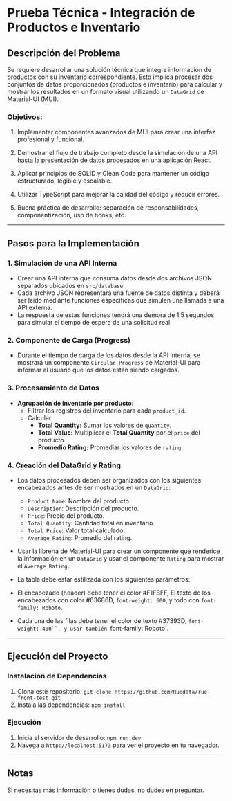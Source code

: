 # Prueba Técnica - Integración de Productos e Inventario

## Descripción del Problema

Se requiere desarrollar una solución técnica que integre información de productos con su inventario correspondiente. Esto implica procesar dos conjuntos de datos proporcionados (productos e inventario) para calcular y mostrar los resultados en un formato visual utilizando un `DataGrid` de Material-UI (MUI).

### Objetivos:

1. Implementar componentes avanzados de MUI para crear una interfaz profesional y funcional.

2. Demostrar el flujo de trabajo completo desde la simulación de una API hasta la presentación de datos procesados en una aplicación React.

3. Aplicar principios de SOLID y Clean Code para mantener un código estructurado, legible y escalable.

4. Utilizar TypeScript para mejorar la calidad del código y reducir errores.

5. Buena práctica de desarrollo: separación de responsabilidades, componentización, uso de hooks, etc.

---

## Pasos para la Implementación

### 1. Simulación de una API Interna

- Crear una API interna que consuma datos desde dos archivos JSON separados ubicados en `src/database`.
- Cada archivo JSON representará una fuente de datos distinta y deberá ser leído mediante funciones específicas que simulen una llamada a una API externa.
- La respuesta de estas funciones tendrá una demora de 1.5 segundos para simular el tiempo de espera de una solicitud real.

### 2. Componente de Carga (Progress)

- Durante el tiempo de carga de los datos desde la API interna, se mostrará un componente `Circular Progress` de Material-UI para informar al usuario que los datos están siendo cargados.

### 3. Procesamiento de Datos

- **Agrupación de inventario por producto:**
  - Filtrar los registros del inventario para cada `product_id`.
  - Calcular:
    - **Total Quantity:** Sumar los valores de `quantity`.
    - **Total Value:** Multiplicar el **Total Quantity** por el `price` del producto.
    - **Promedio Rating:** Promediar los valores de `rating`.

### 4. Creación del DataGrid y Rating

- Los datos procesados deben ser organizados con los siguientes encabezados antes de ser mostrados en un `DataGrid`:
  - `Product Name`: Nombre del producto.
  - `Description`: Descripción del producto.
  - `Price`: Precio del producto.
  - `Total Quantity`: Cantidad total en inventario.
  - `Total Price`: Valor total calculado.
  - `Average Rating`: Promedio del rating.

- Usar la librería de Material-UI para crear un componente que renderice la información en un `DataGrid` y usar el componente `Rating` para mostrar el `Average Rating`.

 - La tabla debe estar estilizada con los siguientes parámetros:
  - El encabezado (header) debe tener el color #F1FBFF, El texto de los encabezados con color #63686D, `font-weight: 600`, y todo con `font-family: Roboto`.
  - Cada una de las filas debe tener el color de texto #37393D, `font-weight: 400``, y usar también `font-family: Roboto`.

---

## Ejecución del Proyecto

### Instalación de Dependencias

1. Clona este repositorio: `git clone https://github.com/Ruedata/rue-front-test.git`
2. Instala las dependencias: `npm install`

### Ejecución

1. Inicia el servidor de desarrollo: `npm run dev`
2. Navega a `http://localhost:5173` para ver el proyecto en tu navegador.

---

## Notas

Si necesitas más información o tienes dudas, no dudes en preguntar.

